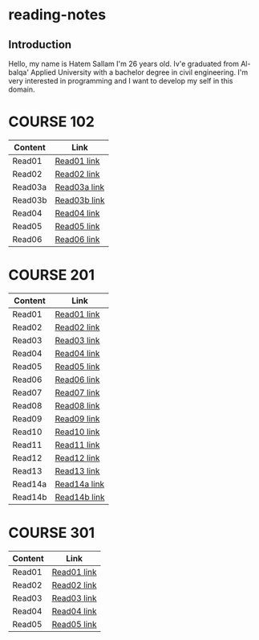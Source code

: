 # reading-notes
## Introduction
Hello, my name is Hatem Sallam I'm 26 years old. Iv'e graduated from Al-balqa' Applied University with a bachelor degree in civil engineering. I'm very interested in programming and I want to develop my self in this domain.


# COURSE 102
 
 | Content      | Link |
| ----------- | ----------- |
| Read01      | [Read01 link](102/Read01.md)       |
| Read02   | [Read02 link](102/Read02.md)       |
| Read03a   | [Read03a link](102/Read03a.md)       |
| Read03b   | [Read03b link](102/Read03b.md)       |
| Read04  | [Read04 link](102/read04.md)       |
| Read05  | [Read05 link](102/Read05.md)       |
| Read06  | [Read06 link](102/Read06.md)       |







# COURSE 201
| Content      | Link |
| ----------- | ----------- |
| Read01     | [Read01 link](201/class-01.md)      |
| Read02      | [Read02 link](201/Class-02.md)      |
| Read03      | [Read03 link](201/read03.md)      |
| Read04      | [Read04 link](201/read04.md)      |
| Read05     | [Read05 link](201/read005.md)      |
| Read06   | [Read06 link](201/read06.md)      |
| Read07  | [Read07 link](201/read07.md)      |
| Read08  | [Read08 link](201/read08.md)      |
| Read09  | [Read09 link](201/read09.md)      |
| Read10 | [Read10 link](201/read10.md)      |
| Read11 | [Read11 link](201/read11.md)      |
| Read12 | [Read12 link](201/read12.md)      |
| Read13 | [Read13 link](201/read13.md)      |
| Read14a | [Read14a link](201/read14a.md)      |
| Read14b | [Read14b link](201/read14b.md)      |




# COURSE 301
 | Content      | Link |
| ----------- | ----------- |
| Read01      | [Read01 link](301/read01.md)       |
| Read02      | [Read02 link](301/read02.md)       |
| Read03      | [Read03 link](301/read03.md)       |
| Read04      | [Read04 link](301/read04.md)       |
| Read05      | [Read05 link](301/read05.md)       |